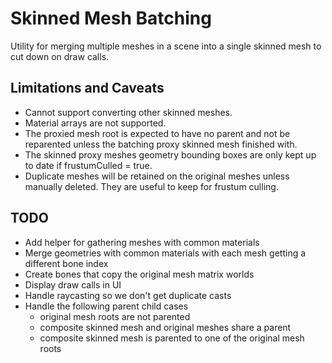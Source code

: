# Skinned Mesh Batching

Utility for merging multiple meshes in a scene into a single skinned mesh to cut down on draw calls.

## Limitations and Caveats

- Cannot support converting other skinned meshes.
- Material arrays are not supported.
- The proxied mesh root is expected to have no parent and not be reparented unless the batching proxy skinned mesh finished with.
- The skinned proxy meshes geometry bounding boxes are only kept up to date if frustumCulled = true.
- Duplicate meshes will be retained on the original meshes unless manually deleted. They are useful to keep for frustum culling.

## TODO

- Add helper for gathering meshes with common materials
- Merge geometries with common materials with each mesh getting a different bone index
- Create bones that copy the original mesh matrix worlds
- Display draw calls in UI
- Handle raycasting so we don't get duplicate casts
- Handle the following parent child cases
	- original mesh roots are not parented
	- composite skinned mesh and original meshes share a parent
	- composite skinned mesh is parented to one of the original mesh roots
